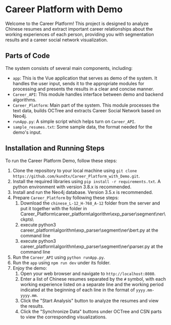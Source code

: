 # Career Platform with Demo

Welcome to the Career Platform! This project is designed to analyze Chinese resumes and extract important career relationships about the working experiences of each person, providing you with segmentation results and a career social network visualization.

## Parts of Code

The system consists of several main components, including:

- `app`: This is the Vue application that serves as demo of the system. It handles the user input, sends it to the appropriate modules for processing and presents the results in a clear and concise manner.
- `Career_API`: This module handles interface between demo and backend algorithms.
- `Career_Platform`: Main part of the system. This module processes the text data, builds OCTree and extracts Career Social Network based on Neo4j.
- `runApp.py`: A simple script which helps turn on `Career_API`.
- `sample_resumes.txt`: Some sample data, the format needed for the demo's input.

## Installation and Running Steps

To run the Career Platform Demo, follow these steps:

1. Clone the repository to your local machine using `git clone https://github.com/kundtx/Career_Platform_with_Demo.git`.
2. Install the required libraries using `pip install -r requirements.txt`. A python environment with version 3.8.x is recommended.
3. Install and run the Neo4j database. Version 3.5.x is recommended.
4. Prepare `Career_Platform` by following these steps:
   1. Download the `chinese_L-12_H-768_A-12` folder from the server and put it together with the folder in Career_Platform\career_platform\algorithm\exp_parser\segment\ner\ckpts\  
   2. execute python3 career_platform\algorithm\exp_parser\segment\ner\bert.py at the command line  
   3. execute python3 career_platform\algorithm\exp_parser\segment\ner\parser.py at the command line
5. Run the `Career_API` using `python runApp.py`.
6. Run the `app` using `npm run dev` under its folder.
7. Enjoy the demo:
   1. Open your web browser and navigate to `http://localhost:8080`.
   2. Enter a list of Chinese resumes separated by the `#` symbol, with each working experience listed on a separate line and the working period indicated at the beginning of each line in the format of `yyyy.mm-yyyy.mm`.
   3.  Click the "Start Analysis" button to analyze the resumes and view the results.
   4.  Click the "Synchronize Data" buttons under OCTree and CSN parts to view the corresponding visualizations.
